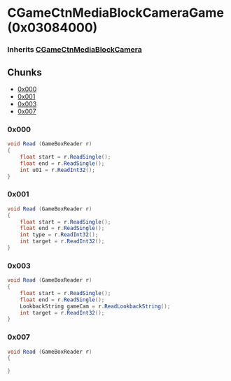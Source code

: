 # CGameCtnMediaBlockCameraGame (0x03084000)

### Inherits [CGameCtnMediaBlockCamera](CGameCtnMediaBlockCamera.md)

## Chunks

- [0x000](#0x000)
- [0x001](#0x001)
- [0x003](#0x003)
- [0x007](#0x007)

### 0x000

```cs
void Read (GameBoxReader r)
{
    float start = r.ReadSingle();
    float end = r.ReadSingle();
    int u01 = r.ReadInt32();
}
```

### 0x001

```cs
void Read (GameBoxReader r)
{
    float start = r.ReadSingle();
    float end = r.ReadSingle();
	int type = r.ReadInt32();
	int target = r.ReadInt32();
}
```

### 0x003

```cs
void Read (GameBoxReader r)
{
    float start = r.ReadSingle();
    float end = r.ReadSingle();
	LookbackString gameCam = r.ReadLookbackString();
	int target = r.ReadInt32();
}
```

### 0x007

```cs
void Read (GameBoxReader r)
{
    
}
```
